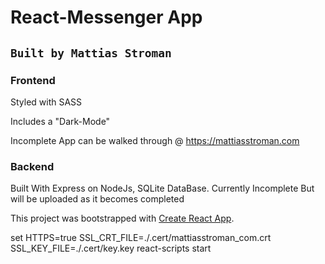 # React-Messenger App

## `Built by Mattias Stroman`

### Frontend

Styled with SASS

Includes a "Dark-Mode"

Incomplete App can be walked through @ https://mattiasstroman.com

### Backend

Built With Express on NodeJs, SQLite DataBase. Currently Incomplete But will be uploaded as it becomes completed


This project was bootstrapped with [Create React App](https://github.com/facebook/create-react-app).

set HTTPS=true SSL_CRT_FILE=./.cert/mattiasstroman_com.crt SSL_KEY_FILE=./.cert/key.key react-scripts start
